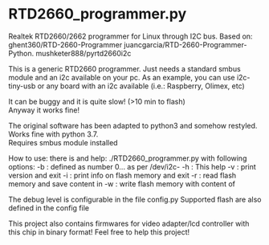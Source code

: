 # RTD2660_programmer.py

<p>
Realtek RTD2660/2662 programmer for Linux through I2C bus.  
Based on: 			ghent360/RTD-2660-Programmer  
					juancgarcia/RTD-2660-Programmer-Python.  
					mushketer888/pyrtd2660i2c  
</p>
<p>
This is a generic RTD2660 programmer.  
Just needs a standard smbus module and an i2c available on your pc.  
As an example, you can use i2c-tiny-usb or any board with an i2c available (i.e.: Raspberry, Olimex, etc)  
</p>


It can be buggy and it is quite slow! (>10 min to flash)  
Anyway it works fine!  

The original software has been adapted to python3 and somehow restyled.  
Works fine with python 3.7.  
Requires smbus module installed  

<p>
How to use:  
there is and help:  
./RTD2660_programmer.py with following options:  
	-b <i2c_bus id>: defined as number 0... as per /dev/i2c-<i2c_bus_id>  
	-h             : This help  
	-v             : print version and exit   
	-i             : print info on flash memory and exit  
	-r <file_bin>  : read flash memory and save content in <file_bin>  
	-w <file_bin>  : write flash memory with content of <file_bin>  
</p>

<p>
The debug level is configurable in the file config.py  
Supported flash are also defined in the config file  
</p>
<p>
This project also contains firmwares for video adapter/lcd controller with this chip in binary format!  
Feel free to help this project!  
</p>